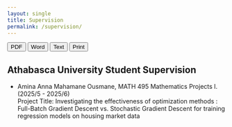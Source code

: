 ```yaml
---
layout: single
title: Supervision
permalink: /supervision/
---
```

<!-- Export buttons (no 404; PDF opens print dialog, Word/TXT download locally) -->
<div class="download-bar">
  <button class="btn export" data-kind="pdf">PDF</button>
  <button class="btn export" data-kind="doc">Word</button>
  <button class="btn export" data-kind="txt">Text</button>
  <button class="btn" onclick="window.print()">Print</button>
</div>

## Athabasca University Student Supervision 
- Amina Anna Mahamane Ousmane, MATH 495 Mathematics Projects I. (2025/5 - 2025/6) <br>
  Project Title: Investigating the effectiveness of optimization methods : Full-Batch
  Gradient Descent vs. Stochastic Gradient Descent for training regression models on housing market data 
